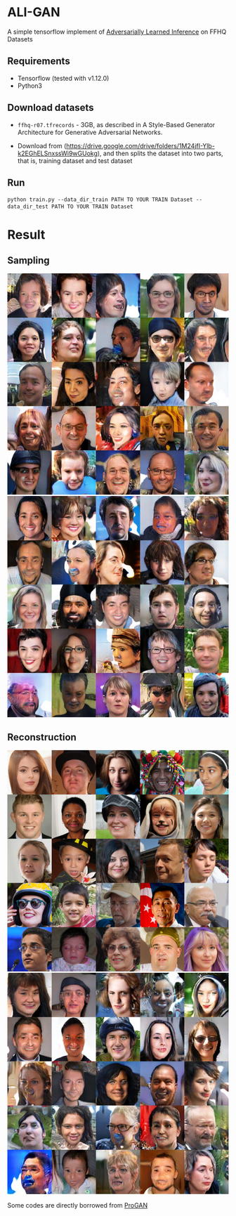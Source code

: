 # ALI-GAN

A simple tensorflow implement of [Adversarially Learned Inference](https://arxiv.org/abs/1606.00704) on FFHQ Datasets


## Requirements

 - Tensorflow (tested with v1.12.0)
 - Python3


## Download datasets

- `ffhq-r07.tfrecords` - 3GB, as described in A Style-Based Generator Architecture for Generative Adversarial Networks.

- Download from (https://drive.google.com/drive/folders/1M24jfI-Ylb-k2EGhELSnxssWi9wGUokg), and then splits the dataset into two parts, that is, training dataset and test dataset


## Run

```
python train.py --data_dir_train PATH TO YOUR TRAIN Dataset --data_dir_test PATH TO YOUR TRAIN Dataset
```

# Result

## Sampling

![image_sample0](./results/sampling0.jpg) ![image_sample1](./results/sampling1.jpg)

## Reconstruction

![image_orin](./results/orin.png) ![image_recon](./results/recon.png)


Some codes are directly borrowed from [ProGAN](https://github.com/tkarras/progressive_growing_of_gans)